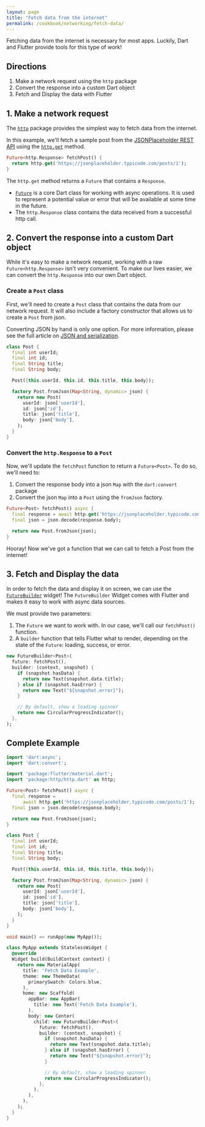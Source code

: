 ```yaml
---
layout: page
title: "Fetch data from the internet"
permalink: /cookbook/networking/fetch-data/
---
```


Fetching data from the internet is necessary for most apps. Luckily, Dart and 
Flutter provide tools for this type of work!
  
## Directions

  1. Make a network request using the `http` package
  2. Convert the response into a custom Dart object
  3. Fetch and Display the data with Flutter
  
## 1. Make a network request

The [`http`](https://pub.dartlang.org/packages/http) package provides the 
simplest way to fetch data from the internet.

In this example, we'll fetch a sample post from the 
[JSONPlaceholder REST API](https://jsonplaceholder.typicode.com/) using the 
[`http.get`](https://docs.flutter.io/flutter/package-http_http/package-http_http-library.html) 
method.

```dart
Future<http.Response> fetchPost() {
  return http.get('https://jsonplaceholder.typicode.com/posts/1');
}
```

The `http.get` method returns a `Future` that contains a `Response`. 

  * [`Future`](https://docs.flutter.io/flutter/dart-async/Future-class.html) is 
  a core Dart class for working with async operations. It is used to represent a 
  potential value or error that will be available at some time in the future.
  * The `http.Response` class contains the data received from a successful http 
  call.  

## 2. Convert the response into a custom Dart object

While it's easy to make a network request, working with a raw 
`Future<http.Response>` isn't very convenient. To make our lives easier, we can 
convert the `http.Response` into our own Dart object.

### Create a `Post` class

First, we'll need to create a `Post` class that contains the data from our 
network request. It will also include a factory constructor that allows us to 
create a `Post` from json.

Converting JSON by hand is only one option. For more information, please see the 
full article on [JSON and serialization](/json). 

```dart
class Post {
  final int userId;
  final int id;
  final String title;
  final String body;

  Post({this.userId, this.id, this.title, this.body});

  factory Post.fromJson(Map<String, dynamic> json) {
    return new Post(
      userId: json['userId'],
      id: json['id'],
      title: json['title'],
      body: json['body'],
    );
  }
}
```

### Convert the `http.Response` to a `Post`

Now, we'll update the `fetchPost` function to return a `Future<Post>`. To do so,
we'll need to:

  1. Convert the response body into a json `Map` with the `dart:convert` package
  2. Convert the json `Map` into a `Post` using the `fromJson` factory.

```dart
Future<Post> fetchPost() async {
  final response = await http.get('https://jsonplaceholder.typicode.com/posts/1');
  final json = json.decode(response.body);

  return new Post.fromJson(json);
}
```

Hooray! Now we've got a function that we can call to fetch a Post from the
internet!

## 3. Fetch and Display the data

In order to fetch the data and display it on screen, we can use the
[`FutureBuilder`](https://docs.flutter.io/flutter/widgets/FutureBuilder-class.html)
widget! The `FutureBuilder` Widget comes with Flutter and makes it easy to work
with async data sources.

We must provide two parameters:

  1. The `Future` we want to work with. In our case, we'll call our
  `fetchPost()` function.
  2. A `builder` function that tells Flutter what to render, depending on the
  state of the `Future`: loading, success, or error.

```dart
new FutureBuilder<Post>(
  future: fetchPost(),
  builder: (context, snapshot) {
    if (snapshot.hasData) {
      return new Text(snapshot.data.title);
    } else if (snapshot.hasError) {
      return new Text("${snapshot.error}");
    }

    // By default, show a loading spinner
    return new CircularProgressIndicator();
  },
);
```

## Complete Example

```dart
import 'dart:async';
import 'dart:convert';

import 'package:flutter/material.dart';
import 'package:http/http.dart' as http;

Future<Post> fetchPost() async {
  final response =
      await http.get('https://jsonplaceholder.typicode.com/posts/1');
  final json = json.decode(response.body);

  return new Post.fromJson(json);
}

class Post {
  final int userId;
  final int id;
  final String title;
  final String body;

  Post({this.userId, this.id, this.title, this.body});

  factory Post.fromJson(Map<String, dynamic> json) {
    return new Post(
      userId: json['userId'],
      id: json['id'],
      title: json['title'],
      body: json['body'],
    );
  }
}

void main() => runApp(new MyApp());

class MyApp extends StatelessWidget {
  @override
  Widget build(BuildContext context) {
    return new MaterialApp(
      title: 'Fetch Data Example',
      theme: new ThemeData(
        primarySwatch: Colors.blue,
      ),
      home: new Scaffold(
        appBar: new AppBar(
          title: new Text('Fetch Data Example'),
        ),
        body: new Center(
          child: new FutureBuilder<Post>(
            future: fetchPost(),
            builder: (context, snapshot) {
              if (snapshot.hasData) {
                return new Text(snapshot.data.title);
              } else if (snapshot.hasError) {
                return new Text("${snapshot.error}");
              }

              // By default, show a loading spinner
              return new CircularProgressIndicator();
            },
          ),
        ),
      ),
    );
  }
}
```
